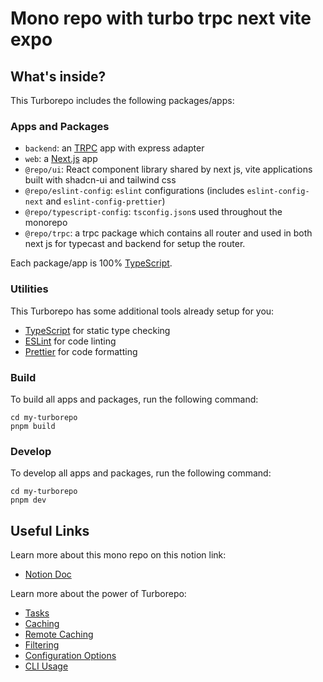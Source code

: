 # Mono repo with turbo trpc next vite expo

## What's inside?

This Turborepo includes the following packages/apps:

### Apps and Packages

- `backend`: an [TRPC](https://trpc.io/) app with express adapter
- `web`: a [Next.js](https://nextjs.org/) app
- `@repo/ui`: React component library shared by next js, vite applications built with shadcn-ui and tailwind css
- `@repo/eslint-config`: `eslint` configurations (includes `eslint-config-next` and `eslint-config-prettier`)
- `@repo/typescript-config`: `tsconfig.json`s used throughout the monorepo
- `@repo/trpc`: a trpc package which contains all router and used in both next js for typecast and backend for setup the router.

Each package/app is 100% [TypeScript](https://www.typescriptlang.org/).

### Utilities

This Turborepo has some additional tools already setup for you:

- [TypeScript](https://www.typescriptlang.org/) for static type checking
- [ESLint](https://eslint.org/) for code linting
- [Prettier](https://prettier.io) for code formatting

### Build

To build all apps and packages, run the following command:

```
cd my-turborepo
pnpm build
```

### Develop

To develop all apps and packages, run the following command:

```
cd my-turborepo
pnpm dev
```

## Useful Links

Learn more about this mono repo on this notion link:

- [Notion Doc](https://m27lab.notion.site/Turbo-Repo-b21af4b3e67845b084ac1dec906533ac)

Learn more about the power of Turborepo:

- [Tasks](https://turbo.build/repo/docs/core-concepts/monorepos/running-tasks)
- [Caching](https://turbo.build/repo/docs/core-concepts/caching)
- [Remote Caching](https://turbo.build/repo/docs/core-concepts/remote-caching)
- [Filtering](https://turbo.build/repo/docs/core-concepts/monorepos/filtering)
- [Configuration Options](https://turbo.build/repo/docs/reference/configuration)
- [CLI Usage](https://turbo.build/repo/docs/reference/command-line-reference)
